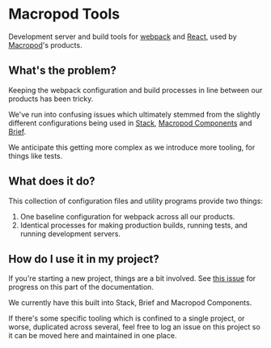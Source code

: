 # Macropod Tools

Development server and build tools for [webpack](http://webpack.github.io) and
[React](http://facebook.github.io/react/), used by
[Macropod](https://macropod.com/)'s products.

## What's the problem?

Keeping the webpack configuration and build processes in line between our
products has been tricky.

We've run into confusing issues which ultimately stemmed from the slightly
different configurations being used in [Stack](https://macropod.com/stack/),
[Macropod Components](https://github.com/macropodhq/macropod-components) and
[Brief](https://macropod.com/brief/).

We anticipate this getting more complex as we introduce more tooling, for things
like tests.

## What does it do?

This collection of configuration files and utility programs provide two things:

1. One baseline configuration for webpack across all our products.
2. Identical processes for making production builds, running tests, and running
   development servers.

## How do I use it in my project?

If you're starting a new project, things are a bit involved. See [this
issue](https://github.com/macropodhq/macropod-tools/issues/1) for progress on
this part of the documentation.

We currently have this built into Stack, Brief and Macropod Components.

If there's some specific tooling which is confined to a single project, or
worse, duplicated across several, feel free to log an issue on this project so
it can be moved here and maintained in one place.
